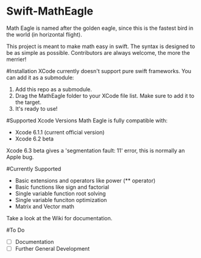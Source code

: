 # Swift-MathEagle
Math Eagle is named after the golden eagle, since this is the fastest bird in the world (in horizontal flight).

This project is meant to make math easy in swift. The syntax is designed to be as simple as possible. Contributors are always welcome, the more the merrier!

#Installation
XCode currently doesn't support pure swift frameworks. You can add it as a submodule:
  1. Add this repo as a submodule.
  2. Drag the MathEagle folder to your XCode file list. Make sure to add it to the target.
  3. It's ready to use!

#Supported Xcode Versions
Math Eagle is fully compatible with:
- Xcode 6.1.1 (current official version)
- Xcode 6.2 beta

Xcode 6.3 beta gives a 'segmentation fault: 11' error, this is normally an Apple bug.

#Currently Supported
* Basic extensions and operators like power (** operator)
* Basic functions like sign and factorial
* Single variable function root solving
* Single variable funciton optimization
* Matrix and Vector math

Take a look at the Wiki for documentation.

#To Do
- [ ] Documentation
- [ ] Further General Development
